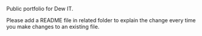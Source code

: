Public portfolio for Dew IT. 

Please add a README file in related folder to explain the change every time you make changes to an existing file.
